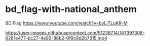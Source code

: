 # bd_flag-with-national_anthem
BD Flag
https://www.youtube.com/watch?v=byLiTLuKR-M


https://user-images.githubusercontent.com/51238714/147397308-6281e477-bc27-4e92-88b2-0f9c8d2b7315.mp4

